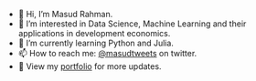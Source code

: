 - 👋 Hi, I’m Masud Rahman.
- 👀 I’m interested in Data Science, Machine Learning and their applications in development economics.
- 🌱 I’m currently learning Python and Julia.
- 📫 How to reach me: [@masudtweets](https://twitter.com/masudtweets) on twitter.
- 🤖 View my [portfolio](masud90.github.io) for more updates.
